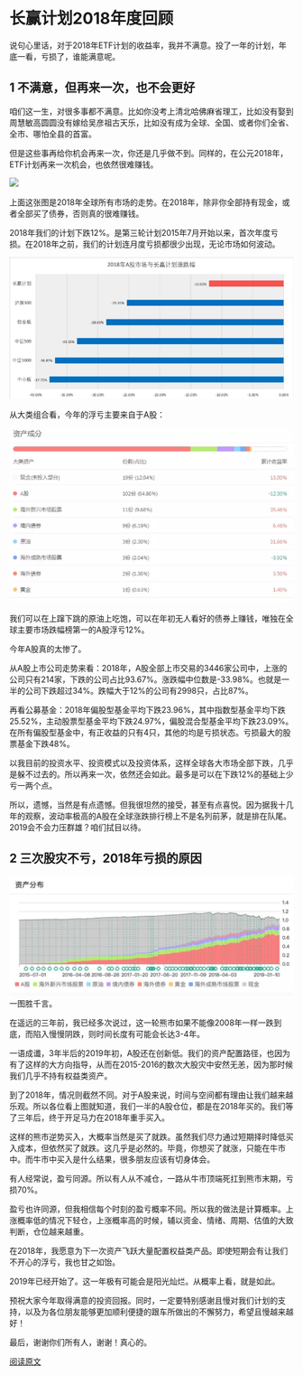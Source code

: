 # 长赢计划2018年度回顾

说句心里话，对于2018年ETF计划的收益率，我并不满意。投了一年的计划，年底一看，亏损了，谁能满意呢。

## 1 不满意，但再来一次，也不会更好

咱们这一生，对很多事都不满意。比如你没考上清北哈佛麻省理工，比如没有娶到周慧敏高圆圆没有嫁给吴彦祖古天乐，比如没有成为全球、全国、或者你们全省、全市、哪怕全县的首富。 

但是这些事再给你机会再来一次，你还是几乎做不到。同样的，在公元2018年，ETF计划再来一次机会，也依然很难赚钱。

![](res/image/png)

上面这张图是2018年全球所有市场的走势。在2018年，除非你全部持有现金，或者全部买了债券，否则真的很难赚钱。 

2018年我们的计划下跌12%。是第三轮计划2015年7月开始以来，首次年度亏损。在2018年之前，我们的计划连月度亏损都很少出现，无论市场如何波动。

![](res/651.webp)

从大类组合看，今年的浮亏主要来自于A股：

![](res/652.webp)

我们可以在上蹿下跳的原油上吃饱，可以在年初无人看好的债券上赚钱，唯独在全球主要市场跌幅榜第一的A股浮亏12%。

今年A股真的太惨了。

从A股上市公司走势来看：2018年，A股全部上市交易的3446家公司中，上涨的公司只有214家，下跌的公司占比93.67%。涨跌幅中位数是-33.98%。也就是一半的公司下跌超过34%。跌幅大于12%的公司有2998只，占比87%。 

再看公募基金：2018年偏股型基金平均下跌23.96%，其中指数型基金平均下跌25.52%，主动股票型基金平均下跌24.97%，偏股混合型基金平均下跌23.09%。在所有偏股型基金中，有正收益的只有4只，其他的均是亏损状态。亏损最大的股票基金下跌48%。

以我目前的投资水平、投资模式以及投资体系，这样全球各大市场全部下跌，几乎是躲不过去的。所以再来一次，依然还会如此。最多是可以在下跌12%的基础上少亏一两个点。

所以，遗憾，当然是有点遗憾。但我很坦然的接受，甚至有点喜悦。因为据我十几年的观察，波动率极高的A股在全球涨跌排行榜上不是名列前茅，就是排在队尾。2019会不会力压群雄？咱们拭目以待。

## 2 三次股灾不亏，2018年亏损的原因


![](res/653.webp)
一图胜千言。

在遥远的三年前，我已经多次说过，这一轮熊市如果不能像2008年一样一跌到底，而陷入慢慢阴跌，则时间长度有可能会长达3-4年。

一语成谶，3年半后的2019年初，A股还在创新低。我们的资产配置路径，也因为有了这样的大方向指导，从而在2015-2016的数次大股灾中安然无恙，因为那时候我们几乎不持有权益类资产。

到了2018年，情况则截然不同。对于A股来说，时间与空间都有理由让我们越来越乐观。所以各位看上图就知道，我们一半的A股仓位，都是在2018年买的。我们等了三年后，终于开足马力在2018年重手买入。

这样的熊市逆势买入，大概率当然是买了就跌。虽然我们尽力通过短期择时降低买入成本，但依然买了就跌。这几乎是必然的。毕竟，你想买了就涨，只能在牛市中。而牛市中买入是什么结果，很多朋友应该有切身体会。

有人经常说，盈亏同源。所以有人从不减仓，一路从牛市顶端死扛到熊市末期，亏损70%。

盈亏也许同源，但我相信每个时刻的盈亏概率不同。所以我的做法是计算概率。上涨概率低的情况下轻仓，上涨概率高的时候，辅以资金、情绪、周期、估值的大致判断，仓位越来越重。

在2018年，我愿意为下一次资产飞跃大量配置权益类产品。即使短期会有让我们不开心的浮亏，我也甘之如饴。

2019年已经开始了。这一年极有可能会是阳光灿烂。从概率上看，就是如此。 

预祝大家今年取得满意的投资回报。同时，一定要特别感谢且慢对我们计划的支持，以及为各位朋友能够更加顺利便捷的跟车所做出的不懈努力，希望且慢越来越好！

最后，谢谢你们所有人，谢谢！真心的。

[阅读原文](https://mp.weixin.qq.com/s?__biz=MzU2MjQ2MDAxMw==&mid=2247485368&idx=1&sn=2d1d2e5d5596e26da634eac97c35a0ee&chksm=fc6863bacb1feaac6f94029d90ee397e5a632b003ae109853514087053992c621337714ef867&xtrack=1&rd2werd=1&scene=21#wechat_redirect)
